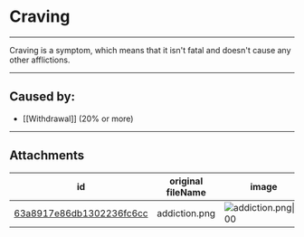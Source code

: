 # Craving

 

---

Craving is a symptom, which means that it isn't fatal and doesn't cause any other afflictions.

---
## Caused by:

- [[Withdrawal]] (20% or more)

---

## Attachments

id | original fileName | image
---|---|---
[63a8917e86db1302236fc6cc](63a8917e86db1302236fc6cc.png) | addiction.png | ![addiction.png\|200](63a8917e86db1302236fc6cc.png)